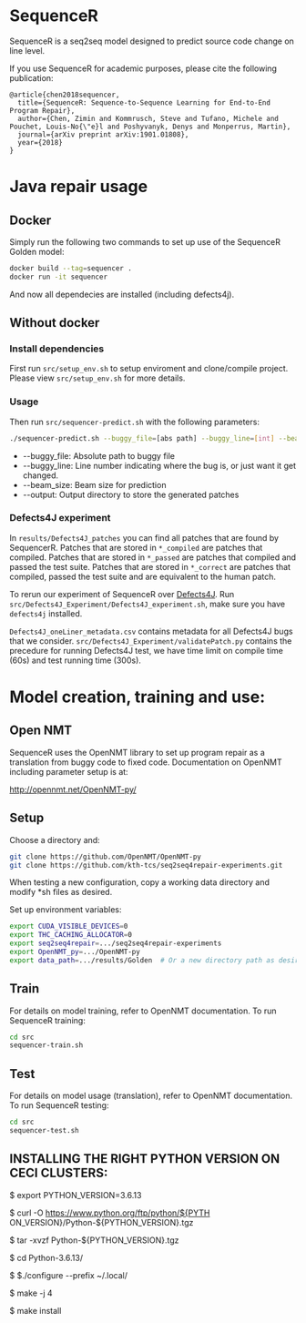 # SequenceR

SequenceR is a seq2seq model designed to predict source code change on line level.

If you use SequenceR for academic purposes, please cite the following publication:
```
@article{chen2018sequencer,
  title={SequenceR: Sequence-to-Sequence Learning for End-to-End Program Repair},
  author={Chen, Zimin and Kommrusch, Steve and Tufano, Michele and Pouchet, Louis-No{\"e}l and Poshyvanyk, Denys and Monperrus, Martin},
  journal={arXiv preprint arXiv:1901.01808},
  year={2018}
}
```

# Java repair usage

## Docker

Simply run the following two commands to set up use of the SequenceR Golden model:
```bash
docker build --tag=sequencer .
docker run -it sequencer
```

And now all dependecies are installed (including defects4j).

## Without docker

### Install dependencies

First run `src/setup_env.sh` to setup enviroment and clone/compile project. Please view `src/setup_env.sh` for more details.

### Usage

Then run `src/sequencer-predict.sh` with the following parameters:
```bash
./sequencer-predict.sh --buggy_file=[abs path] --buggy_line=[int] --beam_size=[int] --output=[abs path]
```
* --buggy_file: Absolute path to buggy file
* --buggy_line: Line number indicating where the bug is, or just want it get changed.
* --beam_size: Beam size for prediction
* --output: Output directory to store the generated patches

### Defects4J experiment

In `results/Defects4J_patches` you can find all patches that are found by SequencerR. Patches that are stored in `*_compiled` are patches that compiled. Patches that are stored in `*_passed` are patches that compiled and passed the test suite. Patches that are stored in `*_correct` are patches that compiled, passed the test suite and are equivalent to the human patch.

To rerun our experiment of SequenceR over [Defects4J](https://github.com/rjust/defects4j). Run `src/Defects4J_Experiment/Defects4J_experiment.sh`, make sure you have `defects4j` installed.

`Defects4J_oneLiner_metadata.csv` contains metadata for all Defects4J bugs that we consider. `src/Defects4J_Experiment/validatePatch.py` contains the precedure for running Defects4J test, we have time limit on compile time (60s) and test running time (300s).

# Model creation, training and use:

## Open NMT

SequenceR uses the OpenNMT library to set up program repair as a translation from buggy code to fixed code. Documentation on OpenNMT including parameter setup is at:

http://opennmt.net/OpenNMT-py/

## Setup

Choose a directory and:
```bash
git clone https://github.com/OpenNMT/OpenNMT-py
git clone https://github.com/kth-tcs/seq2seq4repair-experiments.git
```
When testing a new configuration, copy a working data directory and modify *sh files as desired.

Set up environment variables:

```bash
export CUDA_VISIBLE_DEVICES=0
export THC_CACHING_ALLOCATOR=0
export seq2seq4repair=.../seq2seq4repair-experiments
export OpenNMT_py=.../OpenNMT-py
export data_path=.../results/Golden  # Or a new directory path as desired
```

## Train

For details on model training, refer to OpenNMT documentation. To run SequenceR training:

```bash
cd src
sequencer-train.sh
```

## Test

For details on model usage (translation), refer to OpenNMT documentation. To run SequenceR testing:

```bash
cd src
sequencer-test.sh
```


## INSTALLING THE RIGHT PYTHON VERSION ON CECI CLUSTERS:

$ export PYTHON_VERSION=3.6.13 

$ curl -O https://www.python.org/ftp/python/${PYTH
ON_VERSION}/Python-${PYTHON_VERSION}.tgz 

$ tar -xvzf Python-${PYTHON_VERSION}.tgz 

$ cd Python-3.6.13/ 

$ $./configure --prefix ~/.local/ 

$ make -j 4 

$ make install 